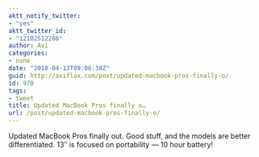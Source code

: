 ```yaml
---
aktt_notify_twitter:
- "yes"
aktt_twitter_id:
- "12102512286"
author: Avi
categories:
- none
date: "2010-04-13T09:06:38Z"
guid: http://aviflax.com/post/updated-macbook-pros-finally-o/
id: 970
tags:
- tweet
title: Updated MacBook Pros finally o…
url: /post/updated-macbook-pros-finally-o/
---
```

Updated MacBook Pros finally out. Good stuff, and the models are better differentiated. 13&#8243; is focused on portability — 10 hour battery!